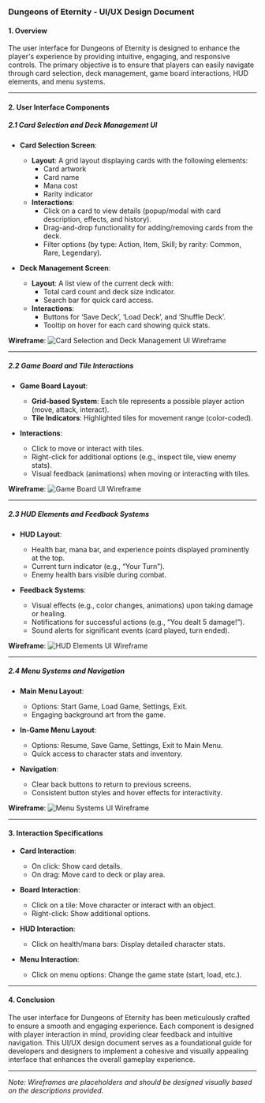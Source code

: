 ### Dungeons of Eternity - UI/UX Design Document

#### 1. Overview
The user interface for Dungeons of Eternity is designed to enhance the player's experience by providing intuitive, engaging, and responsive controls. The primary objective is to ensure that players can easily navigate through card selection, deck management, game board interactions, HUD elements, and menu systems.

---

#### 2. User Interface Components

##### 2.1 Card Selection and Deck Management UI
- **Card Selection Screen**:
  - **Layout**: A grid layout displaying cards with the following elements:
    - Card artwork
    - Card name
    - Mana cost
    - Rarity indicator
  - **Interactions**:
    - Click on a card to view details (popup/modal with card description, effects, and history).
    - Drag-and-drop functionality for adding/removing cards from the deck.
    - Filter options (by type: Action, Item, Skill; by rarity: Common, Rare, Legendary).

- **Deck Management Screen**:
  - **Layout**: A list view of the current deck with:
    - Total card count and deck size indicator.
    - Search bar for quick card access.
  - **Interactions**:
    - Buttons for ‘Save Deck’, ‘Load Deck’, and ‘Shuffle Deck’.
    - Tooltip on hover for each card showing quick stats.

**Wireframe**: 
![Card Selection and Deck Management UI Wireframe](link-placeholder)

---

##### 2.2 Game Board and Tile Interactions
- **Game Board Layout**:
  - **Grid-based System**: Each tile represents a possible player action (move, attack, interact).
  - **Tile Indicators**: Highlighted tiles for movement range (color-coded).
  
- **Interactions**:
  - Click to move or interact with tiles.
  - Right-click for additional options (e.g., inspect tile, view enemy stats).
  - Visual feedback (animations) when moving or interacting with tiles.

**Wireframe**: 
![Game Board UI Wireframe](link-placeholder)

---

##### 2.3 HUD Elements and Feedback Systems
- **HUD Layout**:
  - Health bar, mana bar, and experience points displayed prominently at the top.
  - Current turn indicator (e.g., “Your Turn”).
  - Enemy health bars visible during combat.

- **Feedback Systems**:
  - Visual effects (e.g., color changes, animations) upon taking damage or healing.
  - Notifications for successful actions (e.g., “You dealt 5 damage!”).
  - Sound alerts for significant events (card played, turn ended).

**Wireframe**: 
![HUD Elements UI Wireframe](link-placeholder)

---

##### 2.4 Menu Systems and Navigation
- **Main Menu Layout**:
  - Options: Start Game, Load Game, Settings, Exit.
  - Engaging background art from the game.

- **In-Game Menu Layout**:
  - Options: Resume, Save Game, Settings, Exit to Main Menu.
  - Quick access to character stats and inventory.

- **Navigation**:
  - Clear back buttons to return to previous screens.
  - Consistent button styles and hover effects for interactivity.

**Wireframe**: 
![Menu Systems UI Wireframe](link-placeholder)

---

#### 3. Interaction Specifications
- **Card Interaction**: 
  - On click: Show card details.
  - On drag: Move card to deck or play area.
  
- **Board Interaction**: 
  - Click on a tile: Move character or interact with an object.
  - Right-click: Show additional options.

- **HUD Interaction**: 
  - Click on health/mana bars: Display detailed character stats.
  
- **Menu Interaction**: 
  - Click on menu options: Change the game state (start, load, etc.).
  
---

#### 4. Conclusion
The user interface for Dungeons of Eternity has been meticulously crafted to ensure a smooth and engaging experience. Each component is designed with player interaction in mind, providing clear feedback and intuitive navigation. This UI/UX design document serves as a foundational guide for developers and designers to implement a cohesive and visually appealing interface that enhances the overall gameplay experience.

--- 
*Note: Wireframes are placeholders and should be designed visually based on the descriptions provided.*